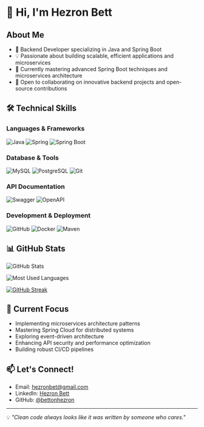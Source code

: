 # 👋 Hi, I'm Hezron Bett

## About Me
- 🚀 Backend Developer specializing in Java and Spring Boot
- 💡 Passionate about building scalable, efficient applications and microservices
- 🌱 Currently mastering advanced Spring Boot techniques and microservices architecture
- 🤝 Open to collaborating on innovative backend projects and open-source contributions


## 🛠️ Technical Skills

### Languages & Frameworks
![Java](https://img.shields.io/badge/Java-ED8B00?style=for-the-badge&logo=openjdk&logoColor=white)
![Spring](https://img.shields.io/badge/Spring-6DB33F?style=for-the-badge&logo=spring&logoColor=white)
![Spring Boot](https://img.shields.io/badge/Spring_Boot-6DB33F?style=for-the-badge&logo=spring-boot&logoColor=white)

### Database & Tools
![MySQL](https://img.shields.io/badge/MySQL-005C84?style=for-the-badge&logo=mysql&logoColor=white)
![PostgreSQL](https://img.shields.io/badge/PostgreSQL-316192?style=for-the-badge&logo=postgresql&logoColor=white)
![Git](https://img.shields.io/badge/GIT-E44C30?style=for-the-badge&logo=git&logoColor=white)

### API Documentation
![Swagger](https://img.shields.io/badge/Swagger-85EA2D?style=for-the-badge&logo=swagger&logoColor=black)
![OpenAPI](https://img.shields.io/badge/OpenAPI-6BA539?style=for-the-badge&logo=openapi-initiative&logoColor=white)


### Development & Deployment
![GitHub](https://img.shields.io/badge/GitHub-100000?style=for-the-badge&logo=github&logoColor=white)
![Docker](https://img.shields.io/badge/Docker-2496ED?style=for-the-badge&logo=docker&logoColor=white)
![Maven](https://img.shields.io/badge/Maven-C71A36?style=for-the-badge&logo=apache-maven&logoColor=white)

## 📊 GitHub Stats

![GitHub Stats](https://github-readme-stats.vercel.app/api?username=bettonhezron&count_private=true&show_icons=true&theme=tokyonight&include_all_commits=true)

![Most Used Languages](https://github-readme-stats.vercel.app/api/top-langs/?username=bettonhezron&layout=compact&theme=tokyonight&hide=html,css&langs_count=6)

[![GitHub Streak](https://streak-stats.demolab.com/?user=bettonhezron&theme=tokyonight)](https://git.io/streak-stats)

## 🎯 Current Focus
- Implementing microservices architecture patterns
- Mastering Spring Cloud for distributed systems
- Exploring event-driven architecture
- Enhancing API security and performance optimization
- Building robust CI/CD pipelines

## 📫 Let's Connect!
- Email: [hezronbet@gmail.com](mailto:hezronbet@gmail.com)
- LinkedIn: [Hezron Bett](https://www.linkedin.com/in/hezron-bett-7150b7244) 
- GitHub: [@bettonhezron](https://github.com/bettonhezron)

---

💡 *"Clean code always looks like it was written by someone who cares."*

<!-- 
To make the stats more accurate:
1. Add your GitHub token to the stats URL (privately)
2. Include &include_all_commits=true in the stats URL
3. Update the hiding of specific languages in top-langs if needed
4. Consider adding custom repository pins for your best projects
-->
